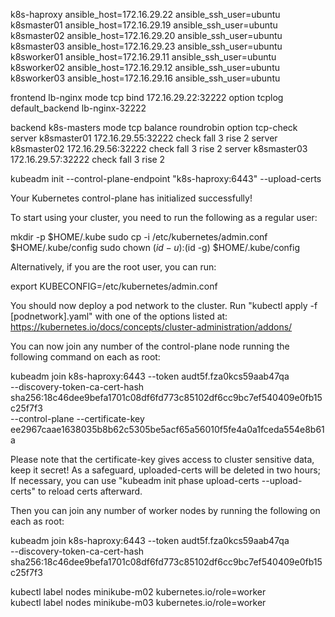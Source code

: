 k8s-haproxy ansible_host=172.16.29.22 ansible_ssh_user=ubuntu
k8smaster01 ansible_host=172.16.29.19 ansible_ssh_user=ubuntu
k8smaster02 ansible_host=172.16.29.20 ansible_ssh_user=ubuntu
k8smaster03 ansible_host=172.16.29.23 ansible_ssh_user=ubuntu
k8sworker01 ansible_host=172.16.29.11 ansible_ssh_user=ubuntu
k8sworker02 ansible_host=172.16.29.12 ansible_ssh_user=ubuntu
k8sworker03 ansible_host=172.16.29.16 ansible_ssh_user=ubuntu


frontend lb-nginx
    mode tcp
    bind 172.16.29.22:32222
    option tcplog
    default_backend lb-nginx-32222


backend k8s-masters
    mode tcp
    balance roundrobin
    option tcp-check
    server k8smaster01 172.16.29.55:32222 check fall 3 rise 2
    server k8smaster02 172.16.29.56:32222 check fall 3 rise 2
    server k8smaster03 172.16.29.57:32222 check fall 3 rise 2


kubeadm init --control-plane-endpoint "k8s-haproxy:6443" --upload-certs




Your Kubernetes control-plane has initialized successfully!

To start using your cluster, you need to run the following as a regular user:

  mkdir -p $HOME/.kube
  sudo cp -i /etc/kubernetes/admin.conf $HOME/.kube/config
  sudo chown $(id -u):$(id -g) $HOME/.kube/config

Alternatively, if you are the root user, you can run:

  export KUBECONFIG=/etc/kubernetes/admin.conf

You should now deploy a pod network to the cluster.
Run "kubectl apply -f [podnetwork].yaml" with one of the options listed at:
  https://kubernetes.io/docs/concepts/cluster-administration/addons/

You can now join any number of the control-plane node running the following command on each as root:

  kubeadm join k8s-haproxy:6443 --token audt5f.fza0kcs59aab47qa \
	--discovery-token-ca-cert-hash sha256:18c46dee9befa1701c08df6fd773c85102df6cc9bc7ef540409e0fb15c25f7f3 \
	--control-plane --certificate-key ee2967caae1638035b8b62c5305be5acf65a56010f5fe4a0a1fceda554e8b61a

Please note that the certificate-key gives access to cluster sensitive data, keep it secret!
As a safeguard, uploaded-certs will be deleted in two hours; If necessary, you can use
"kubeadm init phase upload-certs --upload-certs" to reload certs afterward.

Then you can join any number of worker nodes by running the following on each as root:

kubeadm join k8s-haproxy:6443 --token audt5f.fza0kcs59aab47qa \
	--discovery-token-ca-cert-hash sha256:18c46dee9befa1701c08df6fd773c85102df6cc9bc7ef540409e0fb15c25f7f3


kubectl label nodes minikube-m02 kubernetes.io/role=worker  
kubectl label nodes minikube-m03 kubernetes.io/role=worker  
